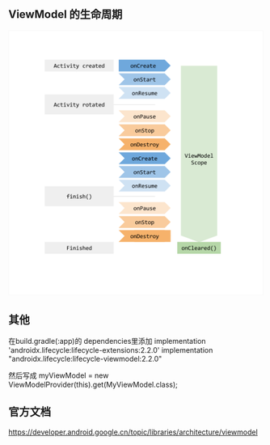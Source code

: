 ## ViewModel 的生命周期

![](./img/viewmodel-lifecycle.png)

## 其他

在build.gradle(:app)的 dependencies里添加
    implementation 'androidx.lifecycle:lifecycle-extensions:2.2.0'
    implementation "androidx.lifecycle:lifecycle-viewmodel:2.2.0"

然后写成
myViewModel = new ViewModelProvider(this).get(MyViewModel.class);



## 官方文档

https://developer.android.google.cn/topic/libraries/architecture/viewmodel